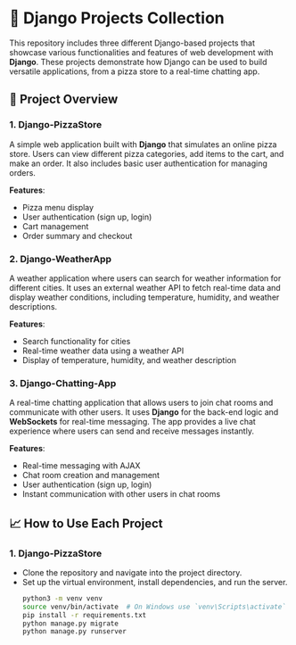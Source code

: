 # 🚀 **Django Projects Collection**

This repository includes three different Django-based projects that showcase various functionalities and features of web development with **Django**. These projects demonstrate how Django can be used to build versatile applications, from a pizza store to a real-time chatting app.

## 📌 **Project Overview**

### 1. **Django-PizzaStore**
A simple web application built with **Django** that simulates an online pizza store. Users can view different pizza categories, add items to the cart, and make an order. It also includes basic user authentication for managing orders.

**Features**:
- Pizza menu display
- User authentication (sign up, login)
- Cart management
- Order summary and checkout

### 2. **Django-WeatherApp**
A weather application where users can search for weather information for different cities. It uses an external weather API to fetch real-time data and display weather conditions, including temperature, humidity, and weather descriptions.

**Features**:
- Search functionality for cities
- Real-time weather data using a weather API
- Display of temperature, humidity, and weather description

### 3. **Django-Chatting-App**
A real-time chatting application that allows users to join chat rooms and communicate with other users. It uses **Django** for the back-end logic and **WebSockets** for real-time messaging. The app provides a live chat experience where users can send and receive messages instantly.

**Features**:
- Real-time messaging with AJAX
- Chat room creation and management
- User authentication (sign up, login)
- Instant communication with other users in chat rooms

## 📈 **How to Use Each Project**

### 1. **Django-PizzaStore**
- Clone the repository and navigate into the project directory.
- Set up the virtual environment, install dependencies, and run the server.
  ```bash
  python3 -m venv venv
  source venv/bin/activate  # On Windows use `venv\Scripts\activate`
  pip install -r requirements.txt
  python manage.py migrate
  python manage.py runserver
